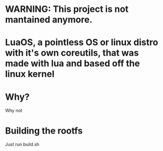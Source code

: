 # WARNING: This project is not mantained anymore.
# LuaOS, a pointless OS or linux distro with it's own coreutils, that was made with lua and based off the linux kernel

# Why?
Why not

# Building the rootfs
Just run build.sh